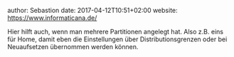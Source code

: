 author: Sebastion
date: 2017-04-12T10:51+02:00
website: https://www.informaticana.de/

Hier hilft auch, wenn man mehrere Partitionen angelegt hat. Also z.B. eins für
Home, damit eben die Einstellungen über Distributionsgrenzen oder bei
Neuaufsetzen übernommen werden können.

